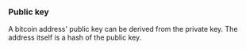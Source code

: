 ### Public key

A bitcoin address' public key can be derived from the private key. The address itself is a hash of the public key.
